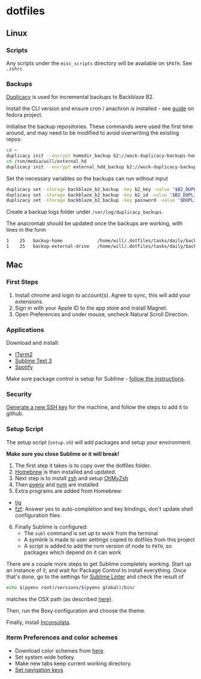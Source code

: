 # dotfiles

## Linux

### Scripts

Any scripts under the `misc_scripts` directory will be available on `$PATH`. See `.zshrc`

### Backups

[Duplicacy](https://github.com/gilbertchen/duplicacy/wiki) is used for incremental backups to Backblaze B2.

Install the CLI version and ensure cron / anachron is installed - see
[guide](https://docs.fedoraproject.org/en-US/fedora/rawhide/system-administrators-guide/monitoring-and-automation/Automating_System_Tasks/) on fedora project.

Initialise the backup repositories. These commands were used the first time around, and may 
need to be modified to avoid overwriting the existing repos:

```bash
cd ~
duplicacy init --encrypt homedir_backup b2://wock-duplicacy-backups-homedir
cd /run/media/will/external_hd
duplicacy init --encrypt external_hdd_backup b2://wock-duplicacy-backups-external-hdd
```

Set the necessary variables so the backups can run without input

```bash
duplicacy set -storage backblaze_b2_backup -key b2_key -value "$B2_DUPLICACY_ACCOUNT_KEY"
duplicacy set -storage backblaze_b2_backup -key b2_id -value "$B2_DUPLICACY_KEY_ID"
duplicacy set -storage backblaze_b2_backup -key password -value "$DUPLICACY_STORAGE_PASSWORD" 
```

Create a backup logs folder under `/var/log/duplicacy_backups`.

The anacrontab should be updated once the backups are working, with lines in the form

```bash
1    25   backup-home             /home/will/.dotfiles/tasks/daily/backup_home >> /var/log/duplicacy_backups/backup_home.log 2>&1
1    25   backup-external-drive   /home/will/.dotfiles/tasks/daily/backup_externalhdd >> /var/log/duplicacy_backups/backup_externalhdd.log 2>&1
```


## Mac

### First Steps

1. Install chrome and login to account(s). Agree to sync, this will add your extensions.
2. Sign in with your Apple ID to the app store and install Magnet.
3. Open Preferences and under mouse, uncheck Natural Scroll Direction.

### Applications

Download and install:

- [ITerm2](https://www.iterm2.com/)
- [Sublime Text 3](https://www.sublimetext.com/3)
- [Spotify](https://www.spotify.com/uk/download/mac/)

Make sure package control is setup for Sublime - [follow the instructions](https://packagecontrol.io/installation).

### Security

[Generate a new SSH key](https://help.github.com/enterprise/2.12/user/articles/generating-a-new-ssh-key-and-adding-it-to-the-ssh-agent/) for the machine, and follow the steps to add it to github.

### Setup Script

The setup script (`setup.sh`) will add packages and setup your environment.

**Make sure you close Sublime or it will break!**

1. The first step it takes is to copy over the dotfiles folder.
2. [Homebrew](https://brew.sh/) is then installed and updated.
3. Next step is to install [zsh](http://www.zsh.org/) and setup [OhMyZsh](https://github.com/robbyrussell/oh-my-zsh)
4. Then [pyenv](https://github.com/pyenv/pyenv) and [nvm](https://github.com/creationix/nvm) are installed
5. Extra programs are added from Homebrew:
  - [tig](https://github.com/jonas/tig)
  - [fzf](https://github.com/junegunn/fzf): Answer yes to auto-completion and key bindings, don't update shell configuration files.
6. Finally Sublime is configured:
    - The `subl` command is set up to work from the terminal
    - A symlink is made to user settings copied to dotfiles from this project
    - A script is added to add the nvm version of node to `PATH`, so packages which depend on it can work

There are a couple more steps to get Sublime completely working.
Start up an instance of it, and wait for Package Control to install everything.
Once that's done, go to the settings for [Sublime Linter](http://www.sublimelinter.com/en/latest/) and check the result of

```bash
echo $(pyenv root)/versions/$(pyenv global)/bin/
```

matches the OSX path (as described [here](https://thoughtstreams.io/paltman/getting-sublimelinter-to-work-with-pyenv-and-zsh/)).

Then, run the Boxy configuration and choose the theme.

Finally, install [Inconsolata](https://www.fontsquirrel.com/fonts/inconsolata).

### Iterm Preferences and color schemes

- Download color schemes from [here](http://iterm2colorschemes.com/).
- Set system wide hotkey.
- Make new tabs keep current working directory.
- [Set navigation keys](https://coderwall.com/p/h6yfda/use-and-to-jump-forwards-backwards-words-in-iterm-2-on-os-x)
